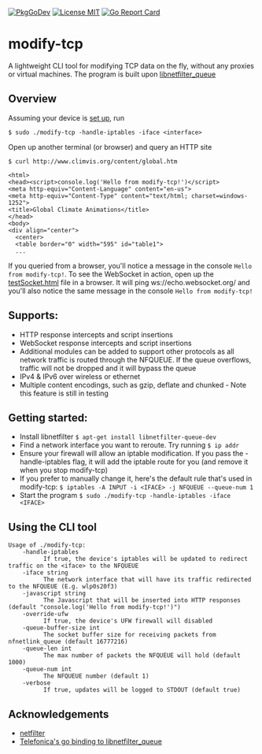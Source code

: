 [![PkgGoDev](https://pkg.go.dev/badge/github.com/D-Thatcher/modify-tcp)](https://pkg.go.dev/github.com/D-Thatcher/modify-tcp)
[![License MIT](https://img.shields.io/badge/license-MIT-lightgrey.svg?style=flat)](https://github.com/D-Thatcher/modify-tcp)
[![Go Report Card](https://goreportcard.com/badge/github.com/d-thatcher/modify-tcp)](https://goreportcard.com/report/github.com/d-thatcher/modify-tcp)

# modify-tcp

A lightweight CLI tool for modifying TCP data on the fly, without any proxies or virtual machines. The program is built upon [libnetfilter_queue](https://www.netfilter.org/projects/libnetfilter_queue)

## Overview

Assuming your device is [set up](#getting-started), run
```
$ sudo ./modify-tcp -handle-iptables -iface <interface>
```

Open up another terminal (or browser) and query an HTTP site
```
$ curl http://www.climvis.org/content/global.htm

<html>
<head><script>console.log('Hello from modify-tcp!')</script>
<meta http-equiv="Content-Language" content="en-us">
<meta http-equiv="Content-Type" content="text/html; charset=windows-1252">
<title>Global Climate Animations</title>
</head>
<body>
<div align="center">
  <center>
  <table border="0" width="595" id="table1">
  ...
```
If you queried from a browser, you'll notice a message in the console `Hello from modify-tcp!`. To see the WebSocket in action, open up the [testSocket.html](doc/assets/testSocket.html) file in a browser. It will ping ws://echo.websocket.org/ and you'll also notice the same message in the console `Hello from modify-tcp!`



## Supports:
* HTTP response intercepts and script insertions
* WebSocket response intercepts and script insertions
* Additional modules can be added to support other protocols as all network traffic is routed through the NFQUEUE. If the queue overflows, traffic will not be dropped and it will bypass the queue
* IPv4 & IPv6 over wireless or ethernet
* Multiple content encodings, such as gzip, deflate and chunked - Note this feature is still in testing
 


## Getting started:
* Install libnetfilter `$ apt-get install libnetfilter-queue-dev`
* Find a network interface you want to reroute. Try running `$ ip addr` 
* Ensure your firewall will allow an iptable modification. If you pass the -handle-iptables flag, it will add the iptable route for you (and remove it when you stop modify-tcp)
* If you prefer to manually change it, here's the default rule that's used in modify-tcp: `$ iptables -A INPUT -i <IFACE> -j NFQUEUE --queue-num 1`
* Start the program `$ sudo ./modify-tcp -handle-iptables -iface <IFACE>`


## Using the CLI tool

    Usage of ./modify-tcp:
        -handle-iptables
              If true, the device's iptables will be updated to redirect traffic on the <iface> to the NFQUEUE
        -iface string
              The network interface that will have its traffic redirected to the NFQUEUE (E.g. wlp0s20f3)
        -javascript string
              The Javascript that will be inserted into HTTP responses (default "console.log('Hello from modify-tcp!')")
        -override-ufw
              If true, the device's UFW firewall will disabled
        -queue-buffer-size int
              The socket buffer size for receiving packets from nfnetlink_queue (default 16777216)
        -queue-len int
              The max number of packets the NFQUEUE will hold (default 1000)
        -queue-num int
              The NFQUEUE number (default 1)
        -verbose
              If true, updates will be logged to STDOUT (default true)
      

## Acknowledgements
* [netfilter](https://www.netfilter.org/projects/libnetfilter_queue/)
* [Telefonica's go binding to libnetfilter_queue](https://github.com/Telefonica/nfqueue)




